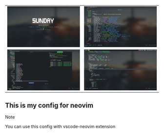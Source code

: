<table>
  <tr>
    <td><img src="./imgs/nvim1.png"/></td>
    <td><img src="./imgs/nvim2.png"/></td>
  </tr>
  <tr>
    <td><img src="./imgs/nvim3.png"/></td>
    <td><img src="./imgs/nvim4.png"/></td>
  </tr>
</table>

## This is my config for neovim

> [!NOTE]
> You can use this config with vscode-neovim extension
